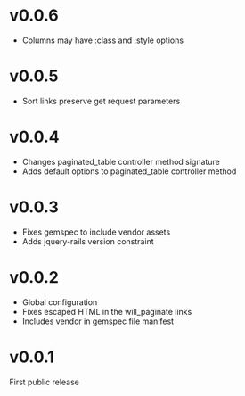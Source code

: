 # v0.0.6

* Columns may have :class and :style options

# v0.0.5

* Sort links preserve get request parameters

# v0.0.4

* Changes paginated_table controller method signature
* Adds default options to paginated_table controller method

# v0.0.3

* Fixes gemspec to include vendor assets
* Adds jquery-rails version constraint

# v0.0.2

* Global configuration
* Fixes escaped HTML in the will_paginate links
* Includes vendor in gemspec file manifest

# v0.0.1

First public release
